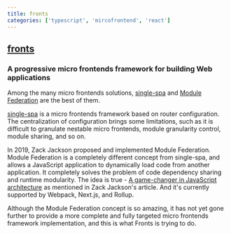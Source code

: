```yaml
---
title: fronts
categories: ['typescript', 'mircofrontend', 'react']
---
```

## [fronts](https://github.com/unadlib/fronts)

### A progressive  micro frontends framework for building Web applications


Among the many micro frontends solutions, [single-spa](https://github.com/single-spa/single-spa) and [Module Federation](https://webpack.js.org/concepts/module-federation/) are the best of them.

[single-spa](https://github.com/single-spa/single-spa) is a micro frontends framework based on router configuration. The centralization of configuration brings some limitations, such as it is difficult to granulate nestable micro frontends, module granularity control, module sharing, and so on.

In 2019, Zack Jackson proposed and implemented Module Federation. Module Federation is a completely different concept from single-spa, and allows a JavaScript application to dynamically load code from another application. It completely solves the problem of code dependency sharing and runtime modularity. The idea is true - [A game-changer in JavaScript architecture](https://medium.com/swlh/webpack-5-module-federation-a-game-changer-to-javascript-architecture-bcdd30e02669) as mentioned in Zack Jackson's article. And it's currently supported by Webpack, Next.js, and Rollup.

Although the Module Federation concept is so amazing, it has not yet gone further to provide a more complete and fully targeted micro frontends framework implementation, and this is what Fronts is trying to do.
